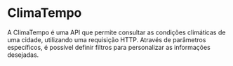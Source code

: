 # ClimaTempo
 A ClimaTempo é uma API que permite consultar as condições climáticas de uma cidade, utilizando uma requisição HTTP. Através de parâmetros específicos, é possível definir filtros para personalizar as informações desejadas.
